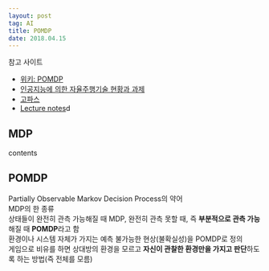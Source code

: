 ```yaml
---
layout: post 
tag: AI
title: POMDP
date: 2018.04.15
---
```

참고 사이트
- [위키: POMDP](https://en.wikipedia.org/wiki/Partially_observable_Markov_decision_process)
- [인공지능에 의한 자율주행기술 현황과 과제](http://magazine.hellot.net/magz/article/articleDetail.do?flag=all&showType=showType1&articleId=ARTI_000000000041369&articleAllListSortType=sort_1&page=1&selectYearMonth=201605&subCtgId=)
- [고파스](https://www.koreapas.com/m/view.php?id=gofun&page=1&sn1=&divpage=27&select_arrange=headnum&desc=asc&no=142813&allc=1)
- [Lecture notes](https://www.cs.cmu.edu/~ggordon/780-fall07/lectures/POMDP_lecture.pdf)d

## MDP  
contents  

## POMDP  
Partially Observable Markov Decision Process의 약어  
MDP의 한 종류  
상태들이 완전히 관측 가능해질 때 MDP, 완전히 관측 못할 때, 즉 **부분적으로 관측 가능**해질 때 **POMDP**라고 함  
환경이나 시스템 자체가 가지는 예측 불가능한 현상(불확실성)을 POMDP로 정의  
게임으로 비유를 하면 상대방의 환경을 모르고 **자신이 관찰한 환경만을 가지고 판단**하도록 하는 방법(즉 전체를 모름)  
